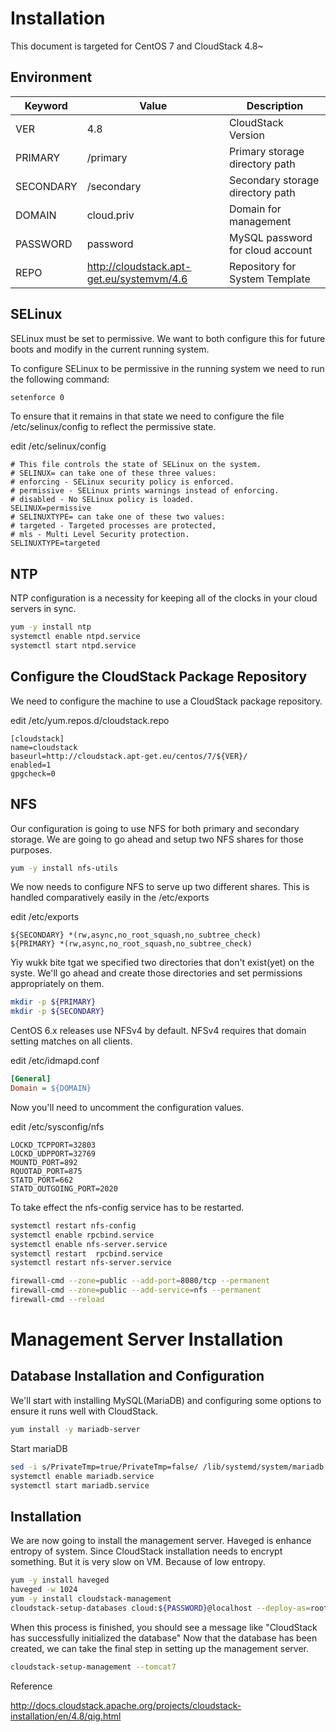 # Installation

This document is targeted for CentOS 7 and CloudStack 4.8~

## Environment

Keyword         | Value             | Description
----            | ----              | ----
VER             | 4.8               | CloudStack Version
PRIMARY         | /primary          | Primary storage directory path
SECONDARY       | /secondary        | Secondary storage directory path
DOMAIN          | cloud.priv        | Domain for management
PASSWORD        | password          | MySQL password for cloud account
REPO            | http://cloudstack.apt-get.eu/systemvm/4.6 | Repository for System Template

## SELinux

SELinux must be set to permissive. We want to both configure this for future boots and modify in the current running system.

To configure SELinux to be permissive in the running system we need to run the following command:

~~~bash
setenforce 0
~~~

To ensure that it remains in that state we need to configure the file /etc/selinux/config to reflect the permissive state.

edit /etc/selinux/config

~~~text
# This file controls the state of SELinux on the system.
# SELINUX= can take one of these three values:
# enforcing - SELinux security policy is enforced.
# permissive - SELinux prints warnings instead of enforcing.
# disabled - No SELinux policy is loaded.
SELINUX=permissive
# SELINUXTYPE= can take one of these two values:
# targeted - Targeted processes are protected,
# mls - Multi Level Security protection.
SELINUXTYPE=targeted
~~~

## NTP

NTP configuration is a necessity for keeping all of the clocks in your cloud servers in sync.

~~~bash
yum -y install ntp
systemctl enable ntpd.service
systemctl start ntpd.service
~~~

## Configure the CloudStack Package Repository

We need to configure the machine to use a CloudStack package repository.

edit /etc/yum.repos.d/cloudstack.repo

~~~text
[cloudstack]
name=cloudstack
baseurl=http://cloudstack.apt-get.eu/centos/7/${VER}/
enabled=1
gpgcheck=0
~~~

## NFS

Our configuration is going to use NFS for both primary and secondary storage. We are going to go ahead and setup two NFS shares for those purposes.

~~~bash
yum -y install nfs-utils
~~~

We now needs to configure NFS to serve up two different shares. This is handled comparatively easily in the /etc/exports

edit /etc/exports

~~~text
${SECONDARY} *(rw,async,no_root_squash,no_subtree_check)
${PRIMARY} *(rw,async,no_root_squash,no_subtree_check)
~~~

Yiy wukk bite tgat we specified two directories that don't exist(yet) on the syste. We'll go ahead and create those directories and set permissions appropriately on them.

~~~bash
mkdir -p ${PRIMARY}
mkdir -p ${SECONDARY}
~~~

CentOS 6.x releases use NFSv4 by default. NFSv4 requires that domain setting matches on all clients.

edit /etc/idmapd.conf

~~~ini
[General]
Domain = ${DOMAIN}
~~~

Now you'll need to uncomment the configuration values.

edit /etc/sysconfig/nfs

~~~text
LOCKD_TCPPORT=32803
LOCKD_UDPPORT=32769
MOUNTD_PORT=892
RQUOTAD_PORT=875
STATD_PORT=662
STATD_OUTGOING_PORT=2020
~~~

To take effect the nfs-config service has to be restarted.

~~~bash
systemctl restart nfs-config
systemctl enable rpcbind.service
systemctl enable nfs-server.service
systemctl restart  rpcbind.service
systemctl restart nfs-server.service

firewall-cmd --zone=public --add-port=8080/tcp --permanent
firewall-cmd --zone=public --add-service=nfs --permanent
firewall-cmd --reload
~~~

# Management Server Installation

## Database Installation and Configuration

We'll start with installing MySQL(MariaDB) and configuring some options to ensure it runs well with CloudStack.

~~~bash
yum install -y mariadb-server
~~~

Start mariaDB

~~~bash
sed -i s/PrivateTmp=true/PrivateTmp=false/ /lib/systemd/system/mariadb.service
systemctl enable mariadb.service
systemctl start mariadb.service
~~~

## Installation

We are now going to install the management server.
Haveged is enhance entropy of system.
Since CloudStack installation needs to encrypt something.
But it is very slow on VM. Because of low entropy.

~~~bash
yum -y install haveged
haveged -w 1024
yum -y install cloudstack-management
cloudstack-setup-databases cloud:${PASSWORD}@localhost --deploy-as=root
~~~

When this process is finished, you should see a message like "CloudStack has successfully initialized the database"
Now that the database has been created, we can take the final step in setting up the management server.

~~~bash
cloudstack-setup-management --tomcat7
~~~

Reference

http://docs.cloudstack.apache.org/projects/cloudstack-installation/en/4.8/qig.html
